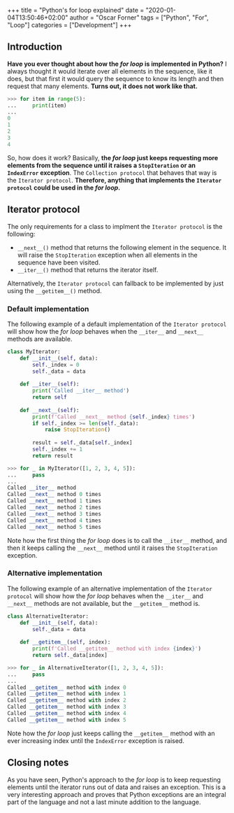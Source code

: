 +++
title = "Python's for loop explained"
date = "2020-01-04T13:50:46+02:00"
author = "Oscar Forner"
tags = ["Python", "For", "Loop"]
categories = ["Development"]
+++

## Introduction

**Have you ever thought about how the *for loop* is implemented in Python?** I always thought it would iterate over all elements in the sequence, like it does, but that first it would query the sequence to know its length and then request that many elements. **Turns out, it does not work like that.**

```python
>>> for item in range(5):
... 	print(item)
...
0
1
2
3
4
```

So, how does it work? Basically, **the *for loop* just keeps requesting more elements from the sequence until it raises a `StopIteration` or an `IndexError` exception**. The `Collection protocol` that behaves that way is the `Iterator protocol`. **Therefore, anything that implements the `Iterator protocol` could be used in the *for loop*.**

## Iterator protocol
The only requirements for a class to implment the `Iterator protocol` is the following:

* `__next__()` method that returns the following element in the sequence. It will raise the `StopIteration` exception when all elements in the sequence have been visited.
* `__iter__()` method that returns the iterator itself.

Alternatively, the `Iterator protocol` can fallback to be implemented by just using the `__getitem__()` method.

### Default implementation
The following example of a default implementation of the `Iterator protocol` will show how the *for loop* behaves when the `__iter__` and `__next__` methods are available.

```python
class MyIterator:
    def __init__(self, data):
        self._index = 0
        self._data = data
    
    def __iter__(self):
        print('Called __iter__ method')
        return self
    
    def __next__(self):
        print(f'Called __next__ method {self._index} times')
        if self._index >= len(self._data):
            raise StopIteration()
        
        result = self._data[self._index]
        self._index += 1
        return result
```

```python
>>> for _ in MyIterator([1, 2, 3, 4, 5]):
...     pass
...
Called __iter__ method
Called __next__ method 0 times
Called __next__ method 1 times
Called __next__ method 2 times
Called __next__ method 3 times
Called __next__ method 4 times
Called __next__ method 5 times
```

Note how the first thing the *for loop* does is to call the `__iter__` method, and then it keeps calling the `__next__` method until it raises the `StopIteration` exception.

### Alternative implementation
The following example of an alternative implementation of the `Iterator protocol` will show how the *for loop* behaves when the `__iter__` and `__next__` methods are not available, but the `__getitem__` method is.

```python
class AlternativeIterator:
    def __init__(self, data):
        self._data = data
    
    def __getitem__(self, index):
        print(f'Called __getitem__ method with index {index}')
        return self._data[index]
```

```python
>>> for _ in AlternativeIterator([1, 2, 3, 4, 5]):
...     pass
...
Called __getitem__ method with index 0
Called __getitem__ method with index 1
Called __getitem__ method with index 2
Called __getitem__ method with index 3
Called __getitem__ method with index 4
Called __getitem__ method with index 5
```
Note how the *for loop* just keeps calling the `__getitem__` method with an ever increasing index until the `IndexError` exception is raised.

## Closing notes
As you have seen, Python's approach to the *for loop* is to keep requesting elements until the iterator runs out of data and raises an exception. This is a very interesting approach and proves that Python exceptions are an integral part of the language and not a last minute addition to the language.
